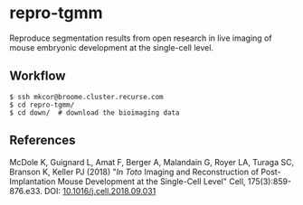 # repro-tgmm
Reproduce segmentation results from open research in live imaging of mouse embryonic development at the single-cell level.

## Workflow

    $ ssh mkcor@broome.cluster.recurse.com
    $ cd repro-tgmm/
    $ cd down/  # download the bioimaging data

## References

McDole K, Guignard L, Amat F, Berger A, Malandain G, Royer LA, Turaga SC,
Branson K, Keller PJ (2018) "*In Toto* Imaging and Reconstruction of
Post-Implantation Mouse Development at the Single-Cell Level" Cell,
175(3):859-876.e33.
DOI: [10.1016/j.cell.2018.09.031](http://doi.org/10.1016/j.cell.2018.09.031)
